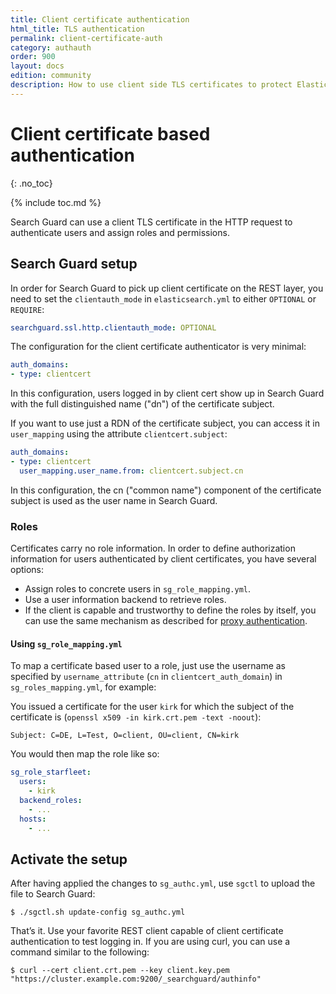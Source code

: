 ```yaml
---
title: Client certificate authentication
html_title: TLS authentication
permalink: client-certificate-auth
category: authauth
order: 900
layout: docs
edition: community
description: How to use client side TLS certificates to protect Elasticsearch against unauthorized access.
---
```

<!---
Copyright 2022 floragunn GmbH
-->

# Client certificate based authentication
{: .no_toc}

{% include toc.md %}

Search Guard can use a client TLS certificate in the HTTP request to authenticate users and assign roles and permissions.

## Search Guard setup

In order for Search Guard to pick up client certificate on the REST layer, you need to set the `clientauth_mode` in `elasticsearch.yml` to either `OPTIONAL` or `REQUIRE`:

```yaml
searchguard.ssl.http.clientauth_mode: OPTIONAL
```

The configuration for the client certificate authenticator is very minimal:

```yaml
auth_domains:
- type: clientcert
```

In this configuration, users logged in by client cert show up in Search Guard with the full distinguished name ("dn") of the certificate subject. 

If you want to use just a RDN of the certificate subject, you can access it in `user_mapping` using the attribute `clientcert.subject`:

```yaml
auth_domains:
- type: clientcert
  user_mapping.user_name.from: clientcert.subject.cn
```


In this configuration, the cn ("common name") component of the certificate subject is used as the user name in Search Guard. 


### Roles

Certificates carry no role information. In order to define authorization information for users authenticated by client certificates, you have several options:

- Assign roles to concrete users in `sg_role_mapping.yml`.
- Use a user information backend to retrieve roles.
- If the client is capable and trustworthy to define the roles by itself, you can use the same mechanism as described for [proxy authentication](./auth_auth_proxy.md).

#### Using `sg_role_mapping.yml`

To map a certificate based user to a role, just use the username as specified by `username_attribute` (`cn` in `clientcert_auth_domain`) in `sg_roles_mapping.yml`, for example:

You issued a certificate for the user `kirk` for which the subject of the certificate is (`openssl x509 -in kirk.crt.pem -text -noout`):

```
Subject: C=DE, L=Test, O=client, OU=client, CN=kirk
```

You would then map the role like so:

```yaml
sg_role_starfleet:
  users:
    - kirk
  backend_roles:
    - ...
  hosts:
    - ...
```


## Activate the setup

After having applied the changes to `sg_authc.yml`, use `sgctl` to upload the file to Search Guard:

```
$ ./sgctl.sh update-config sg_authc.yml
```

That’s it. Use your favorite REST client capable of client certificate authentication to test logging in. If you are using curl, you can use a command similar to the following:

```
$ curl --cert client.crt.pem --key client.key.pem "https://cluster.example.com:9200/_searchguard/authinfo"
```

